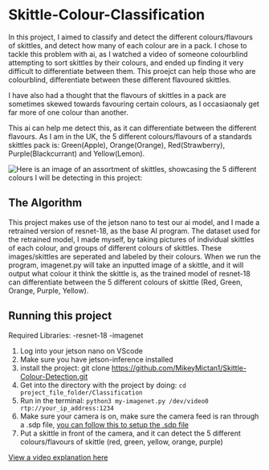 # Skittle-Colour-Classification

 In this project, I aimed to classify and detect the different colours/flavours of skittles, and detect how many of each colour are in a pack. I chose to tackle this problem with ai, as I watched a video of someone colourblind attempting to sort skittles by their colours, and ended up finding it very difficult to differentiate between them. This proejct can help those who are colourblind, differentiate between these different flavoured skittles.
 
 I have also had a thought that the flavours of skittles in a pack are sometimes skewed towards favouring certain colours, as I occasiaonaly get far more of one colour than another. 
 
 This ai can help me detect this, as it can differentiate between the different flavours. As I am in the UK, the 5 different colours/flavours of a standards skittles pack is: Green(Apple), Orange(Orange), Red(Strawberry), Purple(Blackcurrant) and Yellow(Lemon).

![Here is an image of an assortment of skittles, showcasing the 5 different colours I will be detecting in this project:](https://hips.hearstapps.com/hmg-prod/images/skittles-candy-3-pound-bag-1613163635.jpg)

## The Algorithm

This project makes use of the jetson nano to test our ai model, and I made a retrained version of resnet-18, as the base AI program. The dataset used for the retrained model, I made myself, by taking pictures of individual skittles of each colour, and groups of different colours of skittles. These images/skittles are seperated and labeled by their colours. When we run the program, imagenet.py will take an inputted image of a skittle, and it will output what colour it think the skittle is, as the trained model of resnet-18 can differentiate between the 5 different colours of skittle (Red, Green, Orange, Purple, Yellow).

## Running this project

Required Libraries:
-resnet-18
-imagenet

1. Log into your jetson nano on VScode
2. Make sure you have jetson-inference installed
3. install the project: git clone https://github.com/MikeyMictan1/Skittle-Colour-Detection.git
4. Get into the directory with the project by doing: ```cd project_file_folder/Classification```
5. Run in the terminal: ```python3 my-imagenet.py /dev/video0 rtp://your_ip_address:1234```
6. Make sure your camera is on, make sure the camera feed is ran through a .sdp file, [you can follow this to setup the .sdp file](https://github.com/dusty-nv/jetson-inference/blob/master/docs/aux-streaming.md#rtsp)
7. Put a skittle in front of the camera, and it can detect the 5 different colours/flavours of skittle (red, green, yellow, orange, purple)

[View a video explanation here](https://www.youtube.com/watch?v=1UHk__i9R7w)
